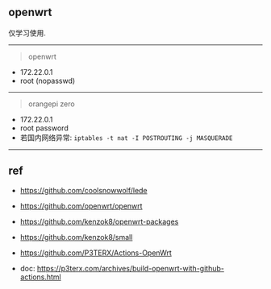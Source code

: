 
## openwrt


仅学习使用.

---

> openwrt
  - 172.22.0.1
  - root (nopasswd)

---

> orangepi zero
  - 172.22.0.1
  - root password
  - 若国内网络异常:
	`iptables -t nat -I POSTROUTING -j MASQUERADE`
---


## ref
- https://github.com/coolsnowwolf/lede
- https://github.com/openwrt/openwrt

- https://github.com/kenzok8/openwrt-packages
- https://github.com/kenzok8/small

- https://github.com/P3TERX/Actions-OpenWrt
- doc: https://p3terx.com/archives/build-openwrt-with-github-actions.html

